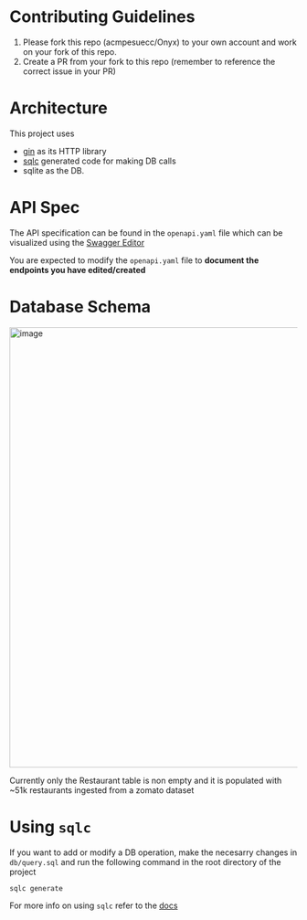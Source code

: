 # Contributing Guidelines

1. Please fork this repo (acmpesuecc/Onyx) to your own account and work on your fork of this repo.
2. Create a PR from your fork to this repo (remember to reference the correct issue in your PR)

# Architecture
This project uses 
- [gin](https://github.com/gin-gonic/gin) as its HTTP library
- [sqlc](https://sqlc.dev/) generated code for making DB calls
- sqlite as the DB. 

# API Spec
The API specification can be found in the `openapi.yaml` file which can be visualized using the [Swagger Editor](https://editor.swagger.io/)

You are expected to modify the `openapi.yaml` file to **document the endpoints you have edited/created**
# Database Schema

<img width="771" alt="image" src="https://github.com/user-attachments/assets/6042db8b-7675-472c-bf6c-71c98bfbd967">

Currently only the Restaurant table is non empty and it is populated with ~51k restaurants ingested from a zomato dataset
# Using `sqlc`

If you want to add or modify a DB operation, make the necesarry changes in `db/query.sql` and run the following command in the root directory of the project
```shell
sqlc generate
```
For more info on using `sqlc` refer to the [docs](https://docs.sqlc.dev/en/stable/tutorials/getting-started-sqlite.html)
